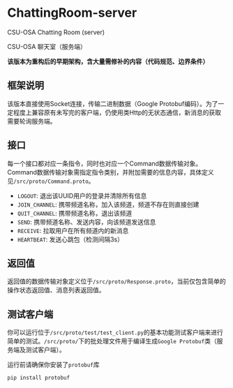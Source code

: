# ChattingRoom-server

CSU-OSA Chatting Room (server)

CSU-OSA 聊天室（服务端）


**该版本为重构后的早期架构，含大量需修补的内容（代码规范、边界条件）**

## 框架说明

该版本直接使用Socket连接，传输二进制数据（Google Protobuf编码）。为了一定程度上兼容原有未写完的客户端，仍使用类Http的无状态通信，新消息的获取需要轮询服务端。

## 接口

每一个接口都对应一条指令，同时也对应一个Command数据传输对象。Command数据传输对象需指定指令类别，并附加需要的信息内容，具体定义见`/src/proto/Command.proto`。

- `LOGOUT`: 退出该UUID用户的登录并清除所有信息
- `JOIN_CHANNEL`: 携带频道名称，加入该频道，频道不存在则直接创建
- `QUIT_CHANNEL`: 携带频道名称，退出该频道
- `SEND`: 携带频道名称、发送内容，向该频道发送信息
- `RECEIVE`: 拉取用户在所有频道内的新消息
- `HEARTBEAT`: 发送心跳包（检测间隔3s）

## 返回值

返回值的数据传输对象定义位于`/src/proto/Response.proto`，当前仅包含简单的操作状态返回值、消息列表返回值。

## 测试客户端

你可以运行位于`/src/proto/test/test_client.py`的基本功能测试客户端来进行简单的测试。`/src/proto/`下的批处理文件用于编译生成`Google Protobuf`类（服务端及测试客户端）。

运行前请确保你安装了`protobuf`库

```shell
pip install protobuf
```